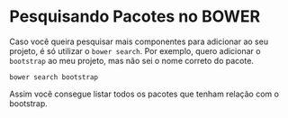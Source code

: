 # Pesquisando Pacotes no BOWER

Caso você queira pesquisar mais componentes para adicionar ao seu projeto, é só utilizar o ```bower search```. 
Por exemplo, quero adicionar o ```bootstrap``` ao meu projeto, mas não sei o nome correto do pacote.

    bower search bootstrap
    
Assim você consegue listar todos os pacotes que tenham relação com o bootstrap.
